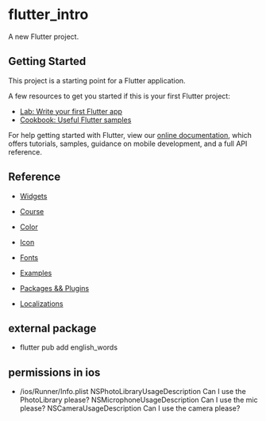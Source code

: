 # flutter_intro

A new Flutter project.

## Getting Started

This project is a starting point for a Flutter application.

A few resources to get you started if this is your first Flutter project:

- [Lab: Write your first Flutter app](https://flutter.dev/docs/get-started/codelab)
- [Cookbook: Useful Flutter samples](https://flutter.dev/docs/cookbook)

For help getting started with Flutter, view our
[online documentation](https://flutter.dev/docs), which offers tutorials,
samples, guidance on mobile development, and a full API reference.

## Reference
- [Widgets](https://docs.flutter.dev/development/ui/widgets)

- [Course](https://www.youtube.com/playlist?list=PLl_hIu4u7P677H9f6zPOHiOz2izkvQq2E)

- [Color](https://api.flutter.dev/flutter/material/Colors-class.html)

- [Icon](https://fonts.google.com/icons)

- [Fonts](https://fonts.google.com)

- [Examples](https://flutter.github.io/samples/#)

- [Packages && Plugins](https://pub.dev/)

- [Localizations](https://api.flutter.dev/flutter/flutter_localizations/flutter_localizations-library.html)

## external package
- flutter pub add english_words

## permissions in ios
- <project root>/ios/Runner/Info.plist
<key>NSPhotoLibraryUsageDescription</key>
<string>Can I use the PhotoLibrary please?</string>
<key>NSMicrophoneUsageDescription</key>
<string>Can I use the mic please?</string>
<key>NSCameraUsageDescription</key>
<string>Can I use the camera please?</string>